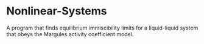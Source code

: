 # Nonlinear-Systems
A program that finds equilibrium immiscibility limits for a liquid-liquid system that obeys the Margules activity coefficient model.
